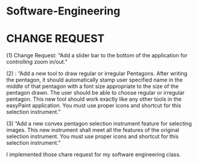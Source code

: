 # Software-Engineering
# CHANGE REQUEST
(1) Change Request: “Add  a  slider  bar  to  the  bottom  of  the  application  for  controlling  zoom in/out.”

(2) : “Add a new tool to draw regular or irregular Pentagons. After writing the 
pentagon,  it  should  automatically  stamp  user  specified  name  in  the middle  of  that pentagon with a  font size  appropriate to the  size  of  the pentagon drawn. The user should be able to choose regular or irregular pentagon. This new tool should work exactly like any other tools in the easyPaint  application.  You  must  use  proper  icons  and  shortcut  for  this 
selection instrument.”

(3) “Add a new convex pentagon selection instrument feature for selecting images. This new instrument shall meet all the features of the original selection instrument. You must use proper icons and shortcut for this selection instrument.”

I implemented those chare request for my software engineering class.

